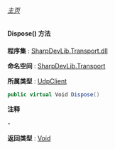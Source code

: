 ###### [主页](./Index.md "主页")

#### Dispose() 方法

**程序集** : [SharpDevLib.Transport.dll](./SharpDevLib.Transport.assembly.md "SharpDevLib.Transport.dll")

**命名空间** : [SharpDevLib.Transport](./SharpDevLib.Transport.namespace.md "SharpDevLib.Transport")

**所属类型** : [UdpClient](./SharpDevLib.Transport.UdpClient.md "UdpClient")

``` csharp
public virtual Void Dispose()
```

**注释**

*-*



**返回类型** : [Void](https://learn.microsoft.com/en-us/dotnet/api/system.void "Void")


